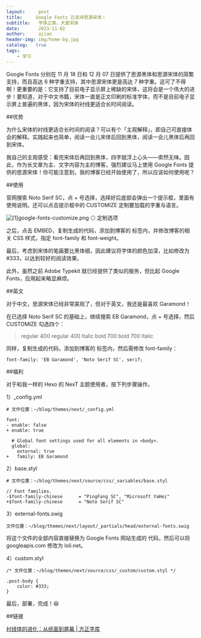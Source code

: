 ```yaml
---
layout:     post
title:     Google Fonts 已支持思源宋体！
subtitle:   字体之类，大爱宋体
date:       2023-11-02
author:     ajiao
header-img: img/home-bg.jpg
catalog:   true
tags:
    - 学习
---
```

Google Fonts 分别在 11 月 18 日和 12 月 07 日提供了思源黑体和思源宋体的简繁支持，而且高达 6 种字重支持，其中思源宋体更是高达 7 种字重。这可了不得啊！更重要的是：它支持了目前电子显示屏上稀缺的宋体，这将会是一个伟大的进步！要知道，对于中文书籍，宋体一直是正文印刷的标准字体，而不是目前电子显示屏上普遍的黑体，因为宋体的衬线更适合长时间阅读。

##优势

为什么宋体的衬线更适合长时间的阅读？可以有个「主观解释」，即自己可直接体会的解释。实践起来也简单，阅读一会儿宋体后回到黑体，阅读一会儿黑体后再回到宋体。

我自己的主观感受：看完宋体后再回到黑体，四字就浮上心头——索然无味。因此，作为长文章为主、文字内容为主的博客，强烈建议马上使用 Google Fonts 提供的思源宋体！你可能注意到，我的博客已经开始使用了，所以应该如何使用呢？

##使用

官网搜索 Noto Serif SC，点 + 号选择，选择好后底部会弹出一个提示框，里面有使用说明。还可以点击提示框中的 CUSTOMIZE 定制要加载的字重与语言。

![\[1\]google-fonts-customize.png](https://io-oi.me/images/google-fonts-customize.png)
◎ 定制选项

之后，点击 EMBED，复制生成的代码，添加到博客的 <head> 标签内，并修改博客的相关 CSS 样式，指定 font-family 和 font-weight。

最后，考虑到宋体的笔画要比黑体细，因此建议将字体的颜色加深，比如修改为 #333，以达到较好的阅读效果。

此外，虽然之前 Adobe Typekit 就已经提供了类似的服务，但比起 Google Fonts，应用起来略显麻烦。

##英文

对于中文，思源宋体已经非常美观了，但对于英文，我还是最喜欢 Garamond！

在已选择 Noto Serif SC 的基础上，继续搜索 EB Garamond，点 + 号选择，然后 CUSTOMIZE 勾选四个：

> regular 400 regular 400 Italic bold 700 bold 700 Italic

同样，复制生成的代码，添加到博客的 <head> 标签内，然后需修改 font-family：

```
font-family: 'EB Garamond', 'Noto Serif SC', serif;
```

##福利

对于和我一样的 Hexo 的 NexT 主题使用者，按下列步骤操作。

1）_config.yml

```
# 文件位置：~/blog/themes/next/_config.yml

font:
- enable: false
+ enable: true

  # Global font settings used for all elements in <body>.
  global:
    external: true
+   family: EB Garamond
```

2）base.styl

```
# 文件位置：~/blog/themes/next/source/css/_variables/base.styl

// Font families.
-$font-family-chinese      = "PingFang SC", "Microsoft YaHei"
+$font-family-chinese      = "Noto Serif SC"
```

3）external-fonts.swig

```
文件位置：~/blog/themes/next/layout/_partials/head/external-fonts.swig
```

将这个文件的全部内容直接替换为 Google Fonts 网站生成的 <link> 代码，然后可以将 googleapis.com 修改为 loli.net。

4）custom.styl

```
/* 文件位置：~/blog/themes/next/source/css/_custom/custom.styl */

.post-body {
    color: #333;
}
```

最后，部署，完成！😆

##链接

[衬线体的进化：从纸面到屏幕 | 方正字库](https://zhuanlan.zhihu.com/p/49470735)

